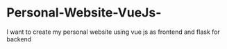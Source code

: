 # Personal-Website-VueJs-
I want to create my personal website using vue js as frontend and flask for backend
